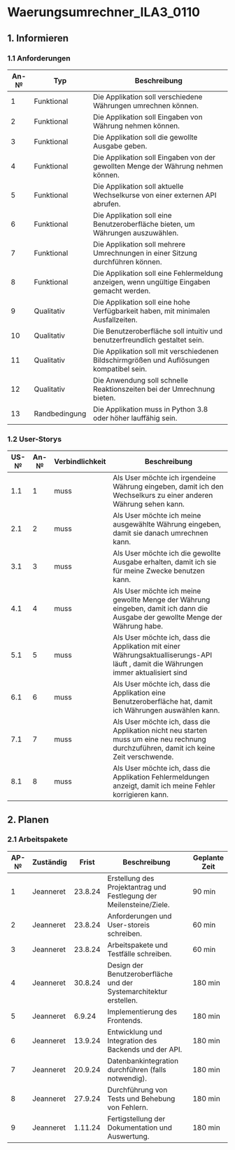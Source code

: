 # Waerungsumrechner_ILA3_0110

## 1. Informieren

### 1.1 Anforderungen

| An-№ | Typ           | Beschreibung                                                                      |
| ---- | ------------- | ---------------------------------------------------------------------------------- |
| 1    | Funktional    | Die Applikation soll verschiedene Währungen umrechnen können.                      |
| 2    | Funktional    | Die Applikation soll Eingaben von Währung nehmen können.                          |
| 3    | Funktional    | Die Applikation soll die gewollte Ausgabe geben.                                  |
| 4    | Funktional    | Die Applikation soll Eingaben von der gewollten Menge der Währung nehmen können.  |
| 5    | Funktional    | Die Applikation soll aktuelle Wechselkurse von einer externen API abrufen.         |
| 6    | Funktional    | Die Applikation soll eine Benutzeroberfläche bieten, um Währungen auszuwählen.     |
| 7    | Funktional    | Die Applikation soll mehrere Umrechnungen in einer Sitzung durchführen können.     |
| 8    | Funktional    | Die Applikation soll eine Fehlermeldung anzeigen, wenn ungültige Eingaben gemacht werden. |
| 9    | Qualitativ    | Die Applikation soll eine hohe Verfügbarkeit haben, mit minimalen Ausfallzeiten.  |
| 10   | Qualitativ    | Die Benutzeroberfläche soll intuitiv und benutzerfreundlich gestaltet sein.       |
| 11   | Qualitativ    | Die Applikation soll mit verschiedenen Bildschirmgrößen und Auflösungen kompatibel sein. |
| 12   | Qualitativ    | Die Anwendung soll schnelle Reaktionszeiten bei der Umrechnung bieten.            |
| 13   | Randbedingung | Die Applikation muss in Python 3.8 oder höher lauffähig sein.                     |

### 1.2 User-Storys

| US-№ | An-№ | Verbindlichkeit | Beschreibung                                                                 |
| ---- | ---- | ---------------- | ---------------------------------------------------------------------------- |
| 1.1  | 1    | muss             | Als User möchte ich irgendeine Währung eingeben, damit ich den Wechselkurs zu einer anderen Währung sehen kann. |
| 2.1  | 2    | muss             | Als User möchte ich meine ausgewählte Währung eingeben, damit sie danach umrechnen kann. |
| 3.1  | 3    | muss             | Als User möchte ich die gewollte Ausgabe erhalten, damit ich sie für meine Zwecke benutzen kann. |
| 4.1  | 4    | muss             | Als User möchte ich meine gewollte Menge der Währung eingeben, damit ich dann die Ausgabe der gewollte Menge der Währung habe. |
| 5.1  | 5    | muss             | Als User möchte ich, dass die Applikation mit einer Währungsaktualliserungs-API läuft , damit die Währungen immer aktualisiert sind |
| 6.1  | 6    | muss             | Als User möchte ich, dass die Applikation eine Benutzeroberfläche hat, damit ich Währungen auswählen kann. |
| 7.1  | 7    | muss             | Als User möchte ich, dass die Applikation nicht neu starten muss um eine neu rechnung durchzuführen, damit ich keine Zeit verschwende. |
| 8.1  | 8    | muss             | Als User möchte ich, dass die Applikation Fehlermeldungen anzeigt, damit ich meine Fehler korrigieren kann. |

## 2. Planen

### 2.1 Arbeitspakete

| AP-№  | Zuständig  | Frist       | Beschreibung                                                                | Geplante Zeit |
| ----- | ---------- | ----------- | --------------------------------------------------------------------------- | ------------- |
| 1     | Jeanneret  | 23.8.24     | Erstellung des Projektantrag und Festlegung der Meilensteine/Ziele.         | 90 min        |
| 2     | Jeanneret  | 23.8.24     | Anforderungen und User-storeis schreiben.                                   | 60 min        |
| 3     | Jeanneret  | 23.8.24     | Arbeitspakete und Testfälle schreiben.                                      | 60 min        |
| 4     | Jeanneret  | 30.8.24     | Design der Benutzeroberfläche und der Systemarchitektur erstellen.          | 180 min        |
| 5     | Jeanneret  | 6.9.24      | Implementierung des Frontends.                                              | 180 min        |
| 6     | Jeanneret  | 13.9.24     | Entwicklung und Integration des Backends und der API.                       | 180 min        |
| 7     | Jeanneret  | 20.9.24     | Datenbankintegration durchführen (falls notwendig).                         | 180 min        |
| 8     | Jeanneret  | 27.9.24     | Durchführung von Tests und Behebung von Fehlern.                            | 180 min        |
| 9     | Jeanneret  | 1.11.24     | Fertigstellung der Dokumentation und Auswertung.                            | 180 min        |
